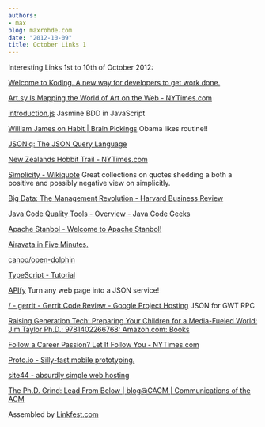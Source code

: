 ```yaml
---
authors:
- max
blog: maxrohde.com
date: "2012-10-09"
title: October Links 1
---
```


Interesting Links 1st to 10th of October 2012:

[Welcome to Koding. A new way for developers to get work done.](https://koding.com)

[Art.sy Is Mapping the World of Art on the Web - NYTimes.com](http://www.nytimes.com/2012/10/09/arts/design/artsy-is-mapping-the-world-of-art-on-the-web.html?_r=1&partner=rss&emc=rss)

[introduction.js](http://pivotal.github.com/jasmine/) Jasmine BDD in JavaScript

[William James on Habit | Brain Pickings](http://www.brainpickings.org/index.php/2012/09/25/william-james-on-habit/) Obama likes routine!!

[JSONiq: The JSON Query Language](http://www.infoq.com/news/2012/10/JSONiq)

[New Zealands Hobbit Trail - NYTimes.com](http://travel.nytimes.com/2012/10/07/travel/new-zealands-hobbit-trail.html?partner=rss&emc=rss&_r=0)

[Simplicity - Wikiquote](http://en.wikiquote.org/wiki/Simplicity) Great collections on quotes shedding a both a positive and possibly negative view on simplicitly.

[Big Data: The Management Revolution - Harvard Business Review](http://hbr.org/2012/10/big-data-the-management-revolution/ar/1)

[Java Code Quality Tools - Overview - Java Code Geeks](http://www.javacodegeeks.com/2012/10/java-code-quality-tools-overview.html?utm_source=feedburner&utm_medium=feed&utm_campaign=Feed%3A+JavaCodeGeeks+%28Java+Code+Geeks%29)

[Apache Stanbol - Welcome to Apache Stanbol!](http://stanbol.apache.org)

[Airavata in Five Minutes.](http://airavata.apache.org/documentation/system/airavata-in-5-minutes.html)

[canoo/open-dolphin](https://github.com/canoo/open-dolphin)

[TypeScript - Tutorial](http://www.typescriptlang.org/Tutorial/)

[APIfy](http://apify.heroku.com/resources) Turn any web page into a JSON service!

[/ - gerrit - Gerrit Code Review - Google Project Hosting](http://code.google.com/p/gerrit/source/browse/?repo=gwtjsonrpc#git%2Fsrc%2Fmain%2Fjava%2Fcom%2Fgoogle%2Fgwtjsonrpc) JSON for GWT RPC

[Raising Generation Tech: Preparing Your Children for a Media-Fueled World: Jim Taylor Ph.D.: 9781402266768: Amazon.com: Books](http://www.amazon.com/Raising-Generation-Tech-Preparing-Media-Fueled/dp/1402266766)

[Follow a Career Passion? Let It Follow You - NYTimes.com](http://www.nytimes.com/2012/09/30/jobs/follow-a-career-passion-let-it-follow-you.html?src=me&ref=general&_r=0)

[Proto.io - Silly-fast mobile prototyping.](http://proto.io)

[site44 - absurdly simple web hosting](http://www.site44.com)

[The Ph.D. Grind: Lead From Below | blog@CACM | Communications of the ACM](http://cacm.acm.org/blogs/blog-cacm/155690-the-phd-grind-lead-from-below/fulltext)

Assembled by [Linkfest.com](http://www.linkfest.com/linkfester)
